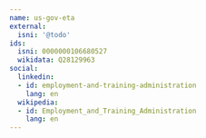 ```yaml
---
name: us-gov-eta
external:
  isni: '@todo'
ids:
  isni: 0000000106680527
  wikidata: Q28129963
social:
  linkedin:
  - id: employment-and-training-administration
    lang: en
  wikipedia:
  - id: Employment_and_Training_Administration
    lang: en
---
```

